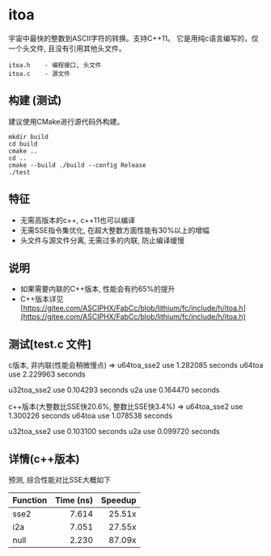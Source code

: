 # itoa
宇宙中最快的整数到ASCII字符的转换。支持C++11。
它是用纯c语言编写的，仅一个头文件, 且没有引用其他头文件。

    itoa.h    - 编程接口, 头文件
    itoa.c    - 源文件

## 构建 (测试)
建议使用CMake进行源代码外构建。
```
mkdir build
cd build
cmake ..
cd ..
cmake --build ./build --config Release
./test

```
## 特征
- 无需高版本的c++, c++11也可以编译
- 无需SSE指令集优化, 在超大整数方面性能有30%以上的增幅
- 头文件与源文件分离, 无需过多的内联, 防止编译缓慢

## 说明
- 如果需要内联的C++版本, 性能会有约65%的提升
- C++版本详见[https://gitee.com/ASCIPHX/FabCc/blob/lithium/fc/include/h/itoa.h](https://gitee.com/ASCIPHX/FabCc/blob/lithium/fc/include/h/itoa.h)

## 测试[test.c 文件]
c版本, 非内联(性能会稍微慢点) =>
u64toa_sse2 use 1.282085 seconds
u64toa use 2.229963 seconds

u32toa_sse2 use 0.104293 seconds
u2a use 0.164470 seconds

c++版本(大整数比SSE快20.6%, 整数比SSE快3.4%) =>
u64toa_sse2 use 1.300226 seconds
u64toa use 1.078538 seconds

u32toa_sse2 use 0.103100 seconds
u2a use 0.099720 seconds

## 详情(c++版本)
预测, 综合性能对比SSE大概如下

|Function |Time (ns)|Speedup|
|---------|--------:|------:|
|sse2     |    7.614| 25.51x|
|i2a      |    7.051| 27.55x|
|null     |    2.230| 87.09x|